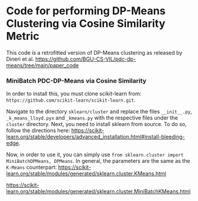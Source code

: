 # Code for performing DP-Means Clustering via Cosine Similarity Metric

This code is a retrofitted version of DP-Means clustering as released by Dineri et al. https://github.com/BGU-CS-VIL/pdc-dp-means/tree/main/paper_code

###  MiniBatch PDC-DP-Means via Cosine Similarity

In order to install this, you must clone scikit-learn from: `https://github.com/scikit-learn/scikit-learn.git`.

Navigate to the directory `sklearn/cluster` and replace the files `__init__.py`, `_k_means_lloyd.pyx` and `_kmeans.py` with the respective files under the `cluster` directory.
Next, you need to install sklearn from source. To do so, follow the directions here: https://scikit-learn.org/stable/developers/advanced_installation.html#install-bleeding-edge.

Now, in order to use it, you can simply use `from sklearn.cluster import MiniBatchDPMeans, DPMeans`. In general, the parameters are the same as the `K-Means` counterpart:
https://scikit-learn.org/stable/modules/generated/sklearn.cluster.KMeans.html

https://scikit-learn.org/stable/modules/generated/sklearn.cluster.MiniBatchKMeans.html
